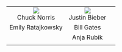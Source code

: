 |   |   |   |
|:-:|:-:|:-:|
|![](http://www.quotationof.com/images250_/chuck-norris-3.jpg) <br> Chuck Norris | ![](http://assets.rollingstone.com/assets/2016/artist/justin-bieber/233507/small_square/1458844298/200x200-Justin-Bieber.jpg) <br> Justin Bieber | ![]() <br> |
|![]() <br> Emily Ratajkowsky | ![]() <br> Bill Gates | ![]() <br> |
|![]() <br> | ![]() <br> Anja Rubik | ![]() <br> |
|![]() <br> | ![]() <br> | ![]() <br> |
